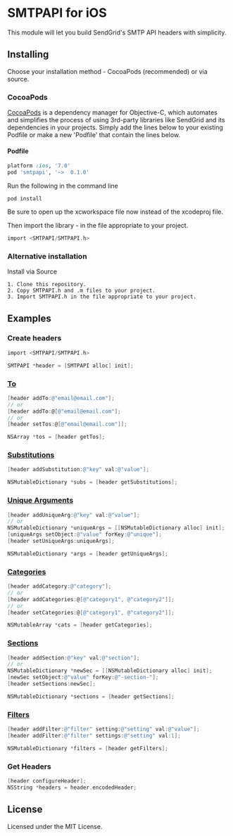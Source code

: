 # SMTPAPI for iOS

This module will let you build SendGrid's SMTP API headers with simplicity.

## Installing

Choose your installation method - CocoaPods (recommended) or via source.

### CocoaPods

[CocoaPods](http://cocoapods.org) is a dependency manager for Objective-C, which automates and simplifies the process of using 3rd-party libraries like SendGrid and its dependencies in your projects. Simply add the lines below to your existing Podfile or make a new 'Podfile' that contain the lines below. 

#### Podfile

```ruby
platform :ios, '7.0'
pod 'smtpapi', '~>  0.1.0'
```

Run the following in the command line
```
pod install
```

Be sure to open up the xcworkspace file now instead of the xcodeproj file. 

Then import the library - in the file appropriate to your project.

```objective-c
import <SMTPAPI/SMTPAPI.h>
```

### Alternative installation
Install via Source

    1. Clone this repository.
    2. Copy SMTPAPI.h and .m files to your project.
    3. Import SMTPAPI.h in the file appropriate to your project.

## Examples

### Create headers

```objective-c
import <SMTPAPI/SMTPAPI.h>

SMTPAPI *header = [SMTPAPI alloc] init];
```

### [To](http://sendgrid.com/docs/API_Reference/SMTP_API/index.html)
```objective-c
[header addTo:@"email@email.com"];
// or
[header addTo:@[@"email@email.com"];
// or
[header setTos:@[@"email@email.com"]];

NSArray *tos = [header getTos];
```

### [Substitutions](http://sendgrid.com/docs/API_Reference/SMTP_API/substitution_tags.html)

```objective-c
[header addSubstitution:@"key" val:@"value"];

NSMutableDictionary *subs = [header getSubstitutions];
```

### [Unique Arguments](http://sendgrid.com/docs/API_Reference/SMTP_API/unique_arguments.html)

```objective-c
[header addUniqueArg:@"key" val:@"value"];
// or
NSMutableDictionary *uniqueArgs = [[NSMutableDictionary alloc] init];
[uniqueArgs setObject:@"value" forKey:@"unique"];
[header setUniqueArgs:uniqueArgs];

NSMutableDictionary *args = [header getUniqueArgs];
```

### [Categories](http://sendgrid.com/docs/API_Reference/SMTP_API/categories.html)

```objective-c
[header addCategory:@"category"];
// or
[header addCategories:@[@"category1", @"category2"]];
// or
[header setCategories:@[@"category1", @"category2"]];

NSMutableArray *cats = [header getCategories];
```

### [Sections](http://sendgrid.com/docs/API_Reference/SMTP_API/section_tags.html)

```objective-c
[header addSection:@"key" val:@"section"];
// or
NSMutableDictionary *newSec = [[NSMutableDictionary alloc] init];
[newSec setObject:@"value" forKey:@"-section-"];
[header setSections:newSec];

NSMutableDictionary *sections = [header getSections];
```

### [Filters](http://sendgrid.com/docs/API_Reference/SMTP_API/apps.html)

```objective-c
[header addFilter:@"filter" setting:@"setting" val:@"value"];
[header addFilter:@"filter" settings:@"setting" val:1];

NSMutableDictionary *filters = [header getFilters];
```

### Get Headers

```objective-c
[header configureHeader];
NSString *headers = header.encodedHeader;
```

## License

Licensed under the MIT License.